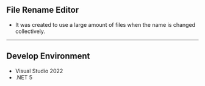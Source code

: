 ## File Rename Editor
* It was created to use a large amount of files when the name is changed collectively.

<hr>

## Develop Environment
* Visual Studio 2022
* .NET 5